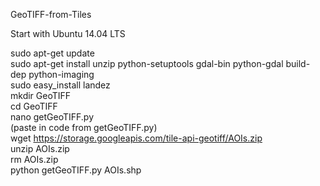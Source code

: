 GeoTIFF-from-Tiles

Start with Ubuntu 14.04 LTS  

sudo apt-get update  
sudo apt-get install unzip python-setuptools gdal-bin python-gdal build-dep python-imaging  
sudo easy_install landez  
mkdir GeoTIFF  
cd GeoTIFF  
nano getGeoTIFF.py  
(paste in code from getGeoTIFF.py)  
wget https://storage.googleapis.com/tile-api-geotiff/AOIs.zip  
unzip AOIs.zip  
rm AOIs.zip  
python getGeoTIFF.py AOIs.shp  
